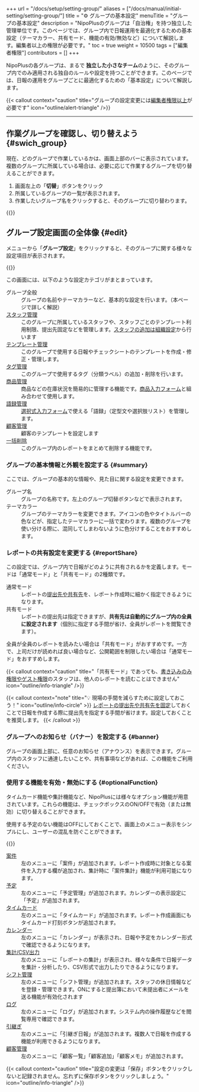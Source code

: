+++
url = "/docs/setup/setting-group/"
aliases = ["/docs/manual/initial-setting/setting-group/"]
title = "⚙️ グループの基本設定"
menuTitle = "グループの基本設定"
description = "NipoPlusのグループは「自治権」を持つ独立した管理単位です。このページでは、グループ内で日報運用を最適化するための基本設定（テーマカラー、共有モード、機能の有効/無効など）について解説します。編集者以上の権限が必要です。"
toc = true
weight = 10500
tags = ["編集者権限"]
contributors = []
+++

NipoPlusの各グループは、まるで **独立した小さなチーム**のように、そのグループ内でのみ適用される独自のルールや設定を持つことができます。このページでは、日報の運用をグループごとに最適化するための「基本設定」について解説します。

{{< callout context="caution" title="グループの設定変更には[編集者権限以上](/docs/setup/staff-global/rank/)が必要です" icon="outline/alert-triangle" />}}

---

## 作業グループを確認し、切り替えよう {#swich_group}

現在、どのグループで作業しているかは、画面上部のバーに表示されています。複数のグループに所属している場合は、必要に応じて作業するグループを切り替えることができます。

1.  画面左上の「**切替**」ボタンをクリック
2.  所属しているグループの一覧が表示されます。
3.  作業したいグループ名をクリックすると、そのグループに切り替わります。

{{<icatch filename="img/switch" msg="現在の作業グループは画面上部に表示されます。他のグループに切り替えたい場合は、ここをクリックしましょう。" alice="here">}}

## グループ設定画面の全体像 {#edit}

メニューから「**グループ設定**」をクリックすると、そのグループに関する様々な設定項目が表示されます。

{{<icatch filename="img/group-manage" msg="グループの全般設定画面では、テーマカラーの変更や、使用する機能の有効/無効を設定できます。" alice="ok">}}

この画面には、以下のような設定カテゴリがまとまっています。

<dl class="basic">
<dt>グループ全般</dt>
<dd>グループの名前やテーマカラーなど、基本的な設定を行います。（本ページで詳しく解説）</dd>
<dt><a href="/docs/setup/staff-local/_about/">スタッフ管理</a></dt>
<dd>このグループに所属しているスタッフや、スタッフごとのテンプレート利用制限、提出先固定などを管理します。<a href="/docs/setup/make-group/#join_staff">スタッフの追加は組織設定</a>から行います</dd>
<dt><a href="/docs/template/make/">テンプレート管理</a></dt>
<dd>このグループで使用する日報やチェックシートのテンプレートを作成・修正・管理します。</dd>
<dt><a href="/docs/setup/advanced-setting/tag/">タグ管理</a></dt>
<dd>このグループで使用するタグ（分類ラベル）の追加・削除を行います。</dd>
<dt><a href="/docs/setup/advanced-setting/point/">商品管理</a></dt>
<dd>商品などの在庫状況を簡易的に管理する機能です。<a href="/docs/template/mod/">商品入力フォーム</a>と組み合わせて使用します。</dd>
<dt><a href="/docs/setup/advanced-setting/goroku/">語録管理</a></dt>
<dd><a href="/docs/template/selects/">選択式入力フォーム</a>で使える「語録」（定型文や選択肢リスト）を管理します。</dd>
<dt><a href="/docs/template/customer/">顧客管理</a></dt>
<dd>顧客のテンプレートを設定します</dd>
<dt><a href="/docs/manual/read-report/removereport/#batch_remove">一括削除</a></dt>
<dd>このグループ内のレポートをまとめて削除する機能です。</dd>
</dl>

### グループの基本情報と外観を設定する {#summary}

ここでは、グループの基本的な情報や、見た目に関する設定を変更できます。

<dl class="basic">
<dt>グループ名</dt>
<dd>グループの名称です。左上のグループ切替ボタンなどで表示されます。</dd>
<dt>テーマカラー</dt>
<dd>グループのテーマカラーを変更できます。アイコンの色やタイトルバーの色などが、指定したテーマカラーに一括で変わります。複数のグループを使い分ける際に、混同してしまわないように色分けすることをおすすめします。</dd>
</dl>

### レポートの共有設定を変更する {#reportShare}

この設定では、グループ内で日報がどのように共有されるかを定義します。モードは「通常モード」と「共有モード」の2種類です。

<dl class="basic">
<dt>通常モード</dt>
<dd>レポートの<a href="/docs/manual/write-report/dist/">提出先や共有先</a>を、レポート作成時に細かく指定できるようになります。</dd>
<dt>共有モード</dt>
<dd>レポートの提出先は指定できますが、<strong>共有先は自動的にグループ内の全員に設定されます</strong>（個別に指定する手間が省け、全員がレポートを閲覧できます）。</dd>
</dl>

全員が全員のレポートを読みたい場合は「共有モード」がおすすめです。一方で、上司だけが読めれば良い場合など、公開範囲を制限したい場合は「通常モード」をおすすめします。

{{< callout context="caution" title="「共有モード」であっても、[書き込みのみ権限やゲスト権限](/docs/setup/staff-global/rank/#others)のスタッフは、他人のレポートを読むことはできません" icon="outline/info-triangle" />}}

{{< callout context="note" title="💡 現場の手間を減らすために設定しておこう！" icon="outline/info-circle" >}}
[レポートの提出先や共有先を固定](/docs/setup/staff-local/dist/)しておくことで日報を作成する際に提出先を指定する手間が省けます。設定しておくことを推奨します。
{{< /callout >}}

### グループへのお知らせ（バナー）を設定する {#banner}

グループの画面上部に、任意のお知らせ（アナウンス）を表示できます。グループ内のスタッフに通達したいことや、共有事項などがあれば、この機能をご利用ください。

### 使用する機能を有効・無効にする {#optionalFunction}

タイムカード機能や集計機能など、NipoPlusには様々なオプション機能が用意されています。これらの機能は、チェックボックスのON/OFFで有効（または無効）に切り替えることができます。

使用する予定のない機能はOFFにしておくことで、画面上のメニュー表示をシンプルにし、ユーザーの混乱を防ぐことができます。

{{<iTablet filename="img/functions" msg="使わない機能はOFFにしておくと見た目がスッキリ" alice="ok">}}

<dl class="basic">
<dt><a href="/docs/manual/anken/_about/">案件</a></dt>
<dd>左のメニューに「案件」が追加されます。レポート作成時に対象となる案件を入力する欄が追加され、集計時に「案件集計」機能が利用可能になります。</dd>
<dt><a href="/docs/manual/event/add/">予定</a></dt>
<dd>左のメニューに「予定管理」が追加されます。カレンダーの表示設定に「予定」が追加されます。</dd>
<dt><a href="/docs/manual/timecard/input/">タイムカード</a></dt>
<dd>左のメニューに「タイムカード」が追加されます。レポート作成画面にもタイムカード打刻ボタンが追加されます。</dd>
<dt><a href="/docs/manual/calendar/_about/">カレンダー</a></dt>
<dd>左のメニューに「カレンダー」が表示され、日報や予定をカレンダー形式で確認できるようになります。</dd>
<dt><a href="/docs/manual/analytics/_about/">集計/CSV出力</a></dt>
<dd>左のメニューに「レポートの集計」が表示され、様々な条件で日報データを集計・分析したり、CSV形式で出力したりできるようになります。</dd>
<dt><a href="/docs/manual/utils/shift/">シフト管理</a></dt>
<dd>左のメニューに「シフト管理」が追加されます。スタッフの休日情報などを登録・管理できます。ONにすると提出簿において未提出者にメールを送る機能が有効化されます</dd>
<dt><a href="/docs/manual/utils/log/">ログ</a></dt>
<dd>左のメニューに「ログ」が追加されます。システム内の操作履歴などを閲覧専用で確認できます。</dd>
<dt><a href="/docs/manual/write-report/relation/">引継ぎ</a></dt>
<dd>左のメニューに「引継ぎ日報」が追加されます。複数人で日報を作成する機能が利用できるようになります。</dd>
<dt><a href="/docs/manual/customer/input/">顧客管理</a></dt>
<dd>左のメニューに「顧客一覧」「顧客追加」「顧客メモ」が追加されます。</dd>
</dl>

{{< callout context="caution" title="設定の変更は「保存」ボタンをクリックしないと記録されません。忘れずに保存ボタンをクリックしましょう。" icon="outline/info-triangle" />}}
